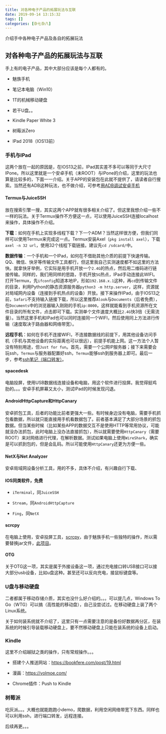```yaml
---
title: 对各种电子产品的拓展玩法与互联
date: 2019-09-14 13:15:32
tags: []
categories: [杂七杂八]
---
```


介绍手中各种电子产品及各自的拓展玩法

<!-- more -->

## 对各种电子产品的拓展玩法与互联

手上有的电子产品，其中大部分应该是每个人都有的。

- 魅族手机

- 笔记本电脑（Win10）

- 1T的机械移动硬盘

- 若干U盘。。

- Kindle Paper White 3

- 树莓派Zero

- IPad 2018（IOS13前）

### 手机与IPad

这两个放在一起的原因是，在IOS13之前，IPad其实差不多可以等同于大尺寸IPone。所以这里就是一个安卓手机（未ROOT）与IPone的介绍，这里的玩法也算是比较多的，下面一一介绍。关于APP的安装包在此就不提供了，请读者自行搜索。当然还有ADB这种玩法，也不做介绍，可参考[用ADB调试安卓手机](https://wnma3mz.github.io/hexo_blog/2018/01/25/%E7%94%A8ADB%E8%B0%83%E8%AF%95%E5%AE%89%E5%8D%93%E6%89%8B%E6%9C%BA/)

#### Termux与JuiceSSH

放在搜索引擎一搜，其实这两个APP就有很多相关介绍了。但这里我想介绍一些不一样的玩法。关于Termux操作不方便这一点，可以使用JuiceSSH连接localhost来操作，具体操作不介绍。

**下载**：如何在手机上实现多线程下载？下一个ADM？当然这样很方便，但我们同样可以使用Termux来完成这一点。Termux安装Axel（`pkg install axel`），下载`axel -n 32 url`，使用32个线程下载链接。建议先`cd /sdcard/`中。

**数据传输**：一个手机和一个IPad，如何在不借助其他介质的前提下快速传输。QQ、微信、快牙等传输文件工具都行，但这里我自己实测速度都不如这里的方法快。就拿快牙举例，它实际是用手机开放一个`2.4G`的热点，然后用二维码进行链接传输。同样的，我们用同样的思路，手机开放`5G`热点，IPad手动连接此WIFI。打开Termux，先`ifconfig`知道本地IP，形如`192.168.x.1`这种，再`cd`到传输文件的目录，利用Python的静态资源服务器`python3 -m http.server`，这样，资源就对局域网内设备（连接到手机热点的设备）开放。接下来操作IPad，由于IOS13之前，`Safari`不支持输入链接下载，所以这里推荐`Alook`与`Documents`（后者免费），在`Documents`中的浏览器输入刚刚的手机`ip:8000`，这样就能看到手机资源所在文件目录的所有文件，点击即可下载。实测单个文件速度大概比`2.4G`快3倍（无需流量）。当然这里手机和IPad也可以同时连接同一个WIFI，然后使用同上方法进行传输（速度取决于路由器和网络带宽）。

**远程手机**：如何在手机不连接WIFI，不连接数据线的前提下，用其他设备访问手机（手机与其他设备的实际距离也可以很远），前提手机能上网。这一方法个人暂没有特别用途，但`Just for fun`。首先，需要一个公网IP服务器；接下来需要会玩ssh，`Termux`与服务器配置好ssh，`Termux`能够ssh到服务器上即可。最后一步，参考[ssh笔记（端口转发）](https://wnma3mz.github.io/hexo_blog/2018/02/11/ssh/)。

#### spacedesk

电脑投屏，使用USB数据线连接设备和电脑，用这个软件进行投屏。我觉得挺鸡肋的。。。安卓手机屏幕又太小，测试IPad的时候发现闪退。

#### AndroidHttpCapture和HttpCanary

安卓抓包工具，后者的功能比前者更强大一些。有时候身边没有电脑，需要手机抓包看数据，所以就只能直接用手机看数据包了。前者基本满足了大部分场景的抓包数据。但当某些时候（比如某些APP的数据交互不是使用HTTP等常用协议，可能就没办法抓包，此时电脑上没办法直接抓包），所以就需要使用`HttpCanary`（需要ROOT）来对网络进行代理，在解析数据。测试如果电脑上使用`WireShark`，确实是可以抓到包的，但是会乱码。所以可能使用`HttpCanary`还更为方便一些。

#### NetX与Net Analyzer

安卓局域网设备分析工具，用的不多，具体不介绍，有兴趣自行下载、

#### IOS同类软件，免费

- `iTerminal`，同`JuiceSSH`

- `Stream`，同`AndroidHttpCapture`

- `Fing`，同`NetX`

#### scrcpy

在电脑上使用，安卓投屏工具，[scrcpy](https://github.com/Genymobile/scrcpy)，由于魅族手机一些独特的操作，所以需要替换jar文件，[此项目](https://github.com/taie02/taie02.github.io/tree/master/2019/03/03/scrcpy_usage)。

#### OTG

关于OTG这一项，其实是属于外接设备这一项，通过充电接口转USB接口可以接大部分usb设备，比如u盘这种。甚至还可以反向充电，接鼠标键盘等。

### U盘与移动硬盘

二者都属于移动存储介质，其实也没什么好介绍的。。。可以提几点，Windows To Go（WTG）可以搞（高性能的移动盘），自己没尝试过。在移动硬盘上装了两个Linux系统。

关于如何装系统就不介绍了，这里只有一点需要注意的是备份好数据再分区，在装系统的时候引导装载移动硬盘上，要不然移动硬盘上只能在装系统的设备上启动。

### Kindle

这里不介绍越狱之类的操作，只有常规操作。。。

- 搭建个人推送网站：https://bookfere.com/post/19.html

- 漫画：https://volmoe.com/

- Chrome插件：Push to Kindle

### 树莓派

吃灰派。。。大概也就能跑跑小demo，爬数据，利用空闲网络带宽下东西。同样也可以利用ssh，进行端口转发，远程连接。

后续再更。。。